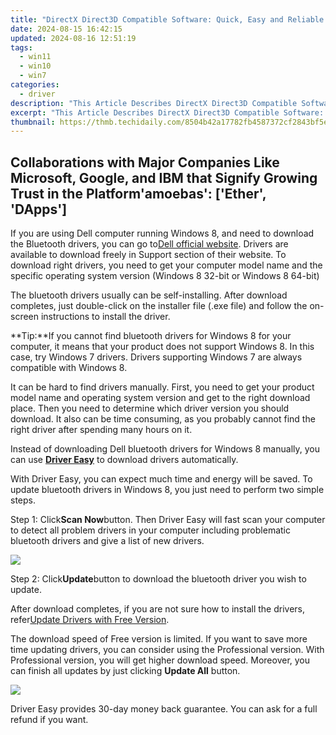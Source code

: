 ```yaml
---
title: "DirectX Direct3D Compatible Software: Quick, Easy and Reliable Installation"
date: 2024-08-15 16:42:15
updated: 2024-08-16 12:51:19
tags:
  - win11
  - win10
  - win7
categories:
  - driver
description: "This Article Describes DirectX Direct3D Compatible Software: Quick, Easy and Reliable Installation"
excerpt: "This Article Describes DirectX Direct3D Compatible Software: Quick, Easy and Reliable Installation"
thumbnail: https://thmb.techidaily.com/8504b42a17782fb4587372cf2843bf5e6800b5714b57f9dcc9e3ed9d00739ee5.jpg
---
```


## Collaborations with Major Companies Like Microsoft, Google, and IBM that Signify Growing Trust in the Platform'amoebas': ['Ether', 'DApps']

If you are using Dell computer running Windows 8, and need to download the Bluetooth drivers, you can go to[Dell official website](https://shop-links.co/link/?exclusive=1&publisher_slug=itechdaily19598&url=http%3A%2F%2Fwww.dell.com%2F). Drivers are available to download freely in Support section of their website. To download right drivers, you need to get your computer model name and the specific operating system version (Windows 8 32-bit or Windows 8 64-bit)  
  
The bluetooth drivers usually can be self-installing. After download completes, just double-click on the installer file (.exe file) and follow the on-screen instructions to install the driver.
  
**Tip:**If you cannot find bluetooth drivers for Windows 8 for your computer, it means that your product does not support Windows 8\. In this case, try Windows 7 drivers. Drivers supporting Windows 7 are always compatible with Windows 8\.
  
It can be hard to find drivers manually. First, you need to get your product model name and operating system version and get to the right download place. Then you need to determine which driver version you should download. It also can be time consuming, as you probably cannot find the right driver after spending many hours on it.
  
Instead of downloading Dell bluetooth drivers for Windows 8 manually, you can use **[Driver Easy](https://tools.techidaily.com/drivereasy/download/)** to download drivers automatically.  
  
With Driver Easy, you can expect much time and energy will be saved. To update bluetooth drivers in Windows 8, you just need to perform two simple steps.  
  
Step 1: Click**Scan Now**button. Then Driver Easy will fast scan your computer to detect all problem drivers in your computer including problematic bluetooth drivers and give a list of new drivers.
  
![](https://images.drivereasy.com/wp-content/uploads/2017/04/img_5901db3483405.png)
  
Step 2: Click**Update**button to download the bluetooth driver you wish to update.  
  
After download completes, if you are not sure how to install the drivers, refer[Update Drivers with Free Version](https://tools.techidaily.com/drivereasy/download/).  
  
 The download speed of Free version is limited. If you want to save more time updating drivers, you can consider using the Professional version. With Professional version, you will get higher download speed. Moreover, you can finish all updates by just clicking **Update All**  button.  
  
![](https://images.drivereasy.com/wp-content/uploads/2017/04/img_5901db4bbbb85.jpg)

Driver Easy provides 30-day money back guarantee. You can ask for a full refund if you want.

<ins class="adsbygoogle"
     style="display:block"
     data-ad-format="autorelaxed"
     data-ad-client="ca-pub-7571918770474297"
     data-ad-slot="1223367746"></ins>



<ins class="adsbygoogle"
     style="display:block"
     data-ad-client="ca-pub-7571918770474297"
     data-ad-slot="8358498916"
     data-ad-format="auto"
     data-full-width-responsive="true"></ins>
